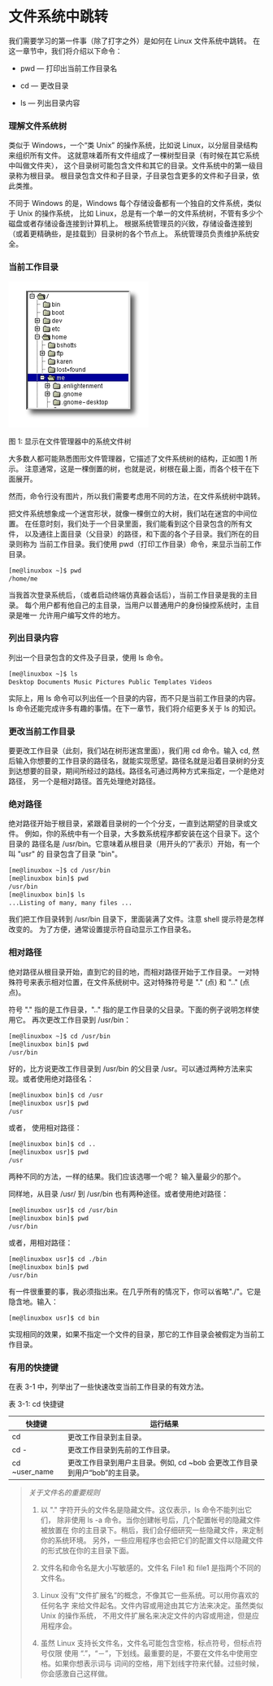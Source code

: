 # 文件系统中跳转

我们需要学习的第一件事（除了打字之外）是如何在 Linux 文件系统中跳转。 在这一章节中，我们将介绍以下命令：

*   pwd — 打印出当前工作目录名

*   cd — 更改目录

*   ls — 列出目录内容

### 理解文件系统树

类似于 Windows，一个“类 Unix” 的操作系统，比如说 Linux，以分层目录结构来组织所有文件。 这就意味着所有文件组成了一棵树型目录（有时候在其它系统中叫做文件夹）， 这个目录树可能包含文件和其它的目录。文件系统中的第一级目录称为根目录。 根目录包含文件和子目录，子目录包含更多的文件和子目录，依此类推。

不同于 Windows 的是，Windows 每个存储设备都有一个独自的文件系统，类似于 Unix 的操作系统， 比如 Linux，总是有一个单一的文件系统树，不管有多少个磁盘或者存储设备连接到计算机上。 根据系统管理员的兴致，存储设备连接到（或着更精确些，是挂载到）目录树的各个节点上。 系统管理员负责维护系统安全。

### 当前工作目录

![](img/3.png)

图 1: 显示在文件管理器中的系统文件树

大多数人都可能熟悉图形文件管理器，它描述了文件系统树的结构，正如图 1 所示。 注意通常，这是一棵倒置的树，也就是说，树根在最上面，而各个枝干在下面展开。

然而，命令行没有图片，所以我们需要考虑用不同的方法，在文件系统树中跳转。

把文件系统想象成一个迷宫形状，就像一棵倒立的大树，我们站在迷宫的中间位置。 在任意时刻，我们处于一个目录里面，我们能看到这个目录包含的所有文件， 以及通往上面目录（父目录）的路径，和下面的各个子目录。我们所在的目录则称为 当前工作目录。我们使用 pwd（打印工作目录）命令，来显示当前工作目录。

```
[me@linuxbox ~]$ pwd
/home/me 
```

当我首次登录系统后，（或者启动终端仿真器会话后），当前工作目录是我的主目录。 每个用户都有他自己的主目录，当用户以普通用户的身份操控系统时，主目录是唯一 允许用户编写文件的地方。

### 列出目录内容

列出一个目录包含的文件及子目录，使用 ls 命令。

```
[me@linuxbox ~]$ ls
Desktop Documents Music Pictures Public Templates Videos 
```

实际上，用 ls 命令可以列出任一个目录的内容，而不只是当前工作目录的内容。 ls 命令还能完成许多有趣的事情。在下一章节，我们将介绍更多关于 ls 的知识。

### 更改当前工作目录

要更改工作目录（此刻，我们站在树形迷宫里面），我们用 cd 命令。输入 cd, 然后输入你想要的工作目录的路径名，就能实现愿望。路径名就是沿着目录树的分支 到达想要的目录，期间所经过的路线。路径名可通过两种方式来指定，一个是绝对路径， 另一个是相对路径。首先处理绝对路径。

### 绝对路径

绝对路径开始于根目录，紧跟着目录树的一个个分支，一直到达期望的目录或文件。 例如，你的系统中有一个目录，大多数系统程序都安装在这个目录下。这个目录的 路径名是 /usr/bin。它意味着从根目录（用开头的“/"表示）开始，有一个叫 "usr" 的 目录包含了目录 "bin"。

```
[me@linuxbox ~]$ cd /usr/bin
[me@linuxbox bin]$ pwd
/usr/bin
[me@linuxbox bin]$ ls
...Listing of many, many files ... 
```

我们把工作目录转到 /usr/bin 目录下，里面装满了文件。注意 shell 提示符是怎样改变的。 为了方便，通常设置提示符自动显示工作目录名。

### 相对路径

绝对路径从根目录开始，直到它的目的地，而相对路径开始于工作目录。 一对特殊符号来表示相对位置，在文件系统树中。这对特殊符号是 "." (点) 和 ".." (点点)。

符号 "." 指的是工作目录，".." 指的是工作目录的父目录。下面的例子说明怎样使用它。 再次更改工作目录到 /usr/bin：

```
[me@linuxbox ~]$ cd /usr/bin
[me@linuxbox bin]$ pwd
/usr/bin 
```

好的，比方说更改工作目录到 /usr/bin 的父目录 /usr。可以通过两种方法来实现。或者使用绝对路径名：

```
[me@linuxbox bin]$ cd /usr
[me@linuxbox usr]$ pwd
/usr 
```

或者， 使用相对路径：

```
[me@linuxbox bin]$ cd ..
[me@linuxbox usr]$ pwd
/usr 
```

两种不同的方法，一样的结果。我们应该选哪一个呢？ 输入量最少的那个。

同样地，从目录 /usr/ 到 /usr/bin 也有两种途径。或者使用绝对路径：

```
[me@linuxbox usr]$ cd /usr/bin
[me@linuxbox bin]$ pwd
/usr/bin 
```

或者，用相对路径：

```
[me@linuxbox usr]$ cd ./bin
[me@linuxbox bin]$ pwd
/usr/bin 
```

有一件很重要的事，我必须指出来。在几乎所有的情况下，你可以省略"./"。它是隐含地。输入：

```
[me@linuxbox usr]$ cd bin 
```

实现相同的效果，如果不指定一个文件的目录，那它的工作目录会被假定为当前工作目录。

### 有用的快捷键

在表 3-1 中，列举出了一些快速改变当前工作目录的有效方法。

表 3-1: cd 快捷键

| 快捷键 | 运行结果 |
| --- | --- |
| cd | 更改工作目录到主目录。 |
| cd - | 更改工作目录到先前的工作目录。 |
| cd ~user_name | 更改工作目录到用户主目录。例如, cd ~bob 会更改工作目录到用户“bob”的主目录。 |

> *关于文件名的重要规则*
> 
> 1.  以 "." 字符开头的文件名是隐藏文件。这仅表示，ls 命令不能列出它们， 除非使用 ls -a 命令。当你创建帐号后，几个配置帐号的隐藏文件被放置在 你的主目录下。稍后，我们会仔细研究一些隐藏文件，来定制你的系统环境。 另外，一些应用程序也会把它们的配置文件以隐藏文件的形式放在你的主目录下面。
>     
>     
> 2.  文件名和命令名是大小写敏感的。文件名 File1 和 file1 是指两个不同的文件名。
>     
>     
> 3.  Linux 没有“文件扩展名”的概念，不像其它一些系统。可以用你喜欢的任何名字 来给文件起名。文件内容或用途由其它方法来决定。虽然类似 Unix 的操作系统， 不用文件扩展名来决定文件的内容或用途，但是应用程序会。
>     
>     
> 4.  虽然 Linux 支持长文件名，文件名可能包含空格，标点符号，但标点符号仅限 使用 “.”，“－”，下划线。最重要的是，不要在文件名中使用空格。如果你想表示词与 词间的空格，用下划线字符来代替。过些时候，你会感激自己这样做。